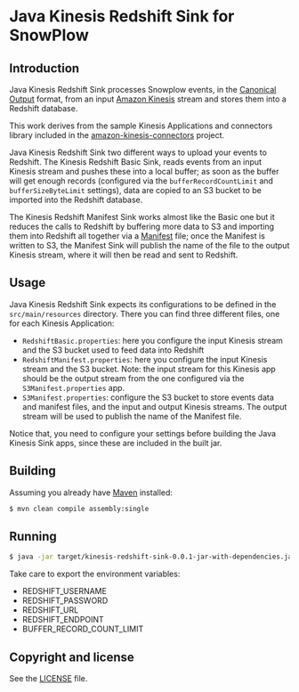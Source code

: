 # Java Kinesis Redshift Sink for SnowPlow

## Introduction

Java Kinesis Redshift Sink processes Snowplow events, in the [Canonical
Output][canonical-output] format, from an input [Amazon Kinesis][kinesis]
stream and stores them into a Redshift database.

This work derives from the sample Kinesis Applications and connectors library
included in the [amazon-kinesis-connectors][connectors] project.

Java Kinesis Redshift Sink two different ways to upload your events to
Redshift. The Kinesis Redshift Basic Sink, reads events from an input Kinesis
stream and pushes these into a local buffer; as soon as the buffer will get
enough records (configured via the `bufferRecordCountLimit` and
`bufferSizeByteLimit` settings), data are copied to an S3 bucket to be imported
into the Redshift database. 

The Kinesis Redshift Manifest Sink works almost like the Basic one but it reduces the calls
to Redshift by buffering more data to S3 and importing them into Redshift all
together via a [Manifest][redshift-manifest] file; once the Manifest is
written to S3, the Manifest Sink will publish the name of the file to the
output Kinesis stream, where it will then be read and sent to Redshift.

## Usage

Java Kinesis Redshift Sink expects its configurations to be defined in the
`src/main/resources` directory. There you can find three different files, one
for each Kinesis Application:

- `RedshiftBasic.properties`: here you configure the input Kinesis stream and the
  S3 bucket used to feed data into Redshift
- `RedshiftManifest.properties`: here you configure the input Kinesis
  stream and the S3 bucket. Note: the input stream for this Kinesis app should
  be the output stream from the one configured via the `S3Manifest.properties`
  app.
- `S3Manifest.properties`: configure the S3 bucket to store events data and
  manifest files, and the input and output Kinesis streams. The output stream
  will be used to publish the name of the Manifest file.

Notice that, you need to configure your settings before building the Java
Kinesis Sink apps, since these are included in the built jar.

## Building

Assuming you already have [Maven][mvn] installed:

```bash
$ mvn clean compile assembly:single
```

## Running

```bash
$ java -jar target/kinesis-redshift-sink-0.0.1-jar-with-dependencies.jar
```

Take care to export the environment variables:
- REDSHIFT_USERNAME
- REDSHIFT_PASSWORD
- REDSHIFT_URL
- REDSHIFT_ENDPOINT
- BUFFER_RECORD_COUNT_LIMIT

## Copyright and license

See the [LICENSE](LICENSE.txt) file.

[kinesis]: http://aws.amazon.com/kinesis/
[snowplow]: http://snowplowanalytics.com
[redshift-manifest]:
http://docs.aws.amazon.com/redshift/latest/dg/loading-data-files-using-manifest.html
[canonical-output]:
https://github.com/snowplow/snowplow/wiki/canonical-event-model
[connectors]: https://github.com/awslabs/amazon-kinesis-connectors
[mvn]: http://maven.apache.org/
